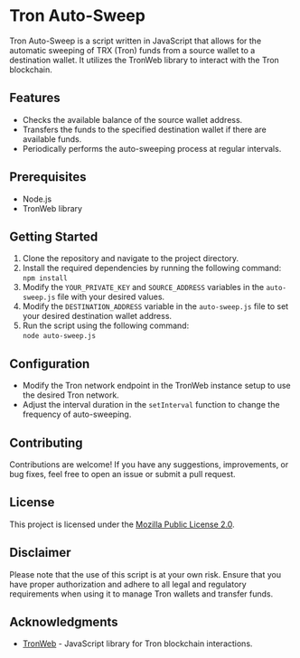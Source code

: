 <h1>Tron Auto-Sweep</h1>

<p>Tron Auto-Sweep is a script written in JavaScript that allows for the automatic sweeping of TRX (Tron) funds from a source wallet to a destination wallet. It utilizes the TronWeb library to interact with the Tron blockchain.</p>

<h2>Features</h2>

<ul>
  <li>Checks the available balance of the source wallet address.</li>
  <li>Transfers the funds to the specified destination wallet if there are available funds.</li>
  <li>Periodically performs the auto-sweeping process at regular intervals.</li>
</ul>

<h2>Prerequisites</h2>

<ul>
  <li>Node.js</li>
  <li>TronWeb library</li>
</ul>

<h2>Getting Started</h2>

<ol>
  <li>Clone the repository and navigate to the project directory.</li>
  <li>Install the required dependencies by running the following command:<br>
    <code>npm install</code></li>
  <li>Modify the <code>YOUR_PRIVATE_KEY</code> and <code>SOURCE_ADDRESS</code> variables in the <code>auto-sweep.js</code> file with your desired values.</li>
  <li>Modify the <code>DESTINATION_ADDRESS</code> variable in the <code>auto-sweep.js</code> file to set your desired destination wallet address.</li>
  <li>Run the script using the following command:<br>
    <code>node auto-sweep.js</code></li>
</ol>

<h2>Configuration</h2>

<ul>
  <li>Modify the Tron network endpoint in the TronWeb instance setup to use the desired Tron network.</li>
  <li>Adjust the interval duration in the <code>setInterval</code> function to change the frequency of auto-sweeping.</li>
</ul>

<h2>Contributing</h2>

<p>Contributions are welcome! If you have any suggestions, improvements, or bug fixes, feel free to open an issue or submit a pull request.</p>

<h2>License</h2>

<p>This project is licensed under the <a href="LICENSE">Mozilla Public License 2.0</a>.</p>

<h2>Disclaimer</h2>

<p>Please note that the use of this script is at your own risk. Ensure that you have proper authorization and adhere to all legal and regulatory requirements when using it to manage Tron wallets and transfer funds.</p>

<h2>Acknowledgments</h2>

<ul>
  <li><a href="https://github.com/tronprotocol/tronweb">TronWeb</a> - JavaScript library for Tron blockchain interactions.</li>
</ul>
